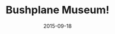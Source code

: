 ---
title: Bushplane Museum!
description: A look at the pilots and planes in that tamed the bush in Nothern Ontario.
permalink: /posts/bushplane-museum/
date: 2015-09-18
tags:
 - northern ontario
 - things to do
---